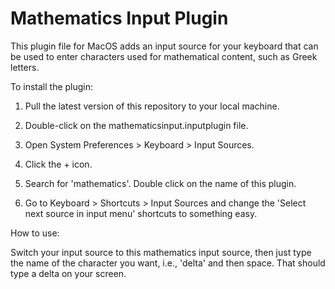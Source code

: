 # Mathematics Input Plugin

This plugin file for MacOS adds an input source for your keyboard that can be used to enter characters used for
mathematical content, such as Greek letters.

To install the plugin:

1. Pull the latest version of this repository to your local machine.

2. Double-click on the mathematicsinput.inputplugin file.

3. Open System Preferences > Keyboard > Input Sources.

4. Click the + icon.

5. Search for 'mathematics'. Double click on the name of this plugin.

6. Go to Keyboard > Shortcuts > Input Sources and change the 'Select next source in input menu' shortcuts to something easy.

How to use:

Switch your input source to this mathematics input source, then just type the name of the character you want, i.e., 'delta' and then space. That should type a delta on your screen.
